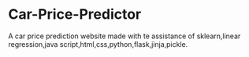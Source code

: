 # Car-Price-Predictor
A car price prediction website made with te assistance of sklearn,linear regression,java script,html,css,python,flask,jinja,pickle.
